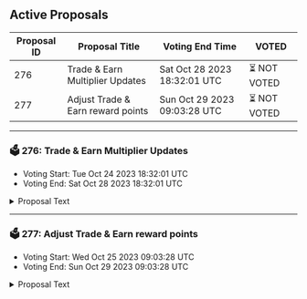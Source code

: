 ## Active Proposals

| Proposal ID | Proposal Title | Voting End Time | VOTED |
|-------------|----------------|-----------------|-------|
| 276 | Trade & Earn Multiplier Updates | Sat Oct 28 2023 18:32:01 UTC | ⏳ NOT VOTED |
| 277 | Adjust Trade & Earn reward points | Sun Oct 29 2023 09:03:28 UTC | ⏳ NOT VOTED |

---

### 🗳 276: Trade & Earn Multiplier Updates
- Voting Start: Tue Oct 24 2023 18:32:01 UTC
- Voting End: Sat Oct 28 2023 18:32:01 UTC

<details>
<summary>Proposal Text</summary>
 
To promote trading activity across exchanges built on Injective within the new Celestia (TIA) markets, the Injective Labs team proposes to boost the T&E multipliers for the TIA markets to 50x, while resetting the multipliers for other markets. This will keep the T&E multiplier boosts meaningful rather than diluting the impact of the boosts between several markets.

Action

By voting YES on this proposal, you agree to update T&E multipliers based on the description above.

By voting NO on the proposal, you do not support updating T&E multipliers based on the description above.

By voting NO WITH VETO, you find this proposal to be (1) spam, i.e., irrelevant to the Injective ecosystem, (2) disproportionately infringes on minority interests, or (3) violates or encourages violation of the rules of engagement as currently set out by Injective governance. If the number of ‘NoWithVeto’ votes is greater than a third of total votes, the proposal is rejected and the 500 INJ deposit is burned.

By voting ABSTAIN, you wish to contribute to quorum while formally declining to vote either for or against the proposal.

Disclaimer: I am a member of the Injective Labs team.
</details>

---

### 🗳 277: Adjust Trade & Earn reward points
- Voting Start: Wed Oct 25 2023 09:03:28 UTC
- Voting End: Sun Oct 29 2023 09:03:28 UTC

<details>
<summary>Proposal Text</summary>
 
This proposal, if passed, will adjust the Trade & Earn reward points for the epoch that ended on October 18.

The reward points for the following addresses will be adjusted to zero:

inj1un0lspqv2xsqcglvgn079n687zrdetrhwmxf0n

inj1eyv54halagn80kn22np3wu04deej85t8gafsuq

inj1l8qvl8hzujqkl2m4cfs6k9hgxvzu8ularqrx8w

inj1mqykgk8glnfevlu7xl0equkaq77djzm2n0g3zp

The community has presented evidence that these addresses have unfairly received Trade & Earn rewards through malicious behavior.

For more details, refer to the governance forum post: https://gov.injective.network/discussion/13832-adjust-trade-earn-reward-points

Disclaimer: I am a team member at Injective Labs.
</details>
